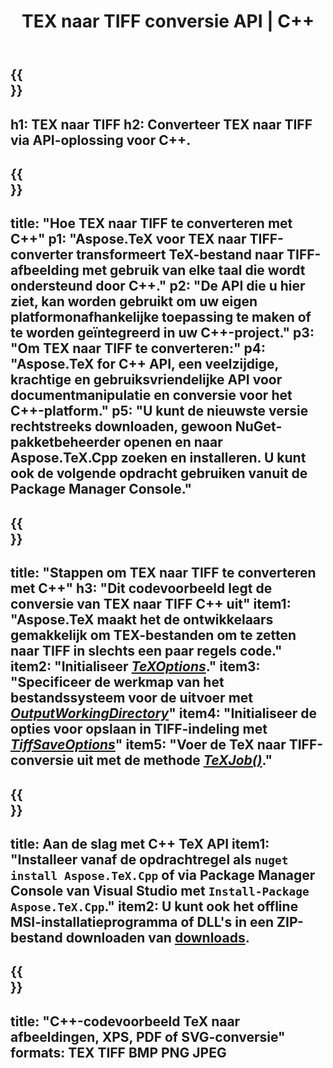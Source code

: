 ﻿---
translation: true
template: /_templates/_conversion-child-cpp.md
title: TEX naar TIFF conversie API | C++
description: TeX naar TIFF conversie functionaliteit. Integreer deze on-premise C++-bibliotheek in uw project of gebruik platformonafhankelijke applicaties om TeX naar TIFF te converteren.
keywords: tex naar tiff api cpp, tex2tiff integratie c++
url: /cpp/conversion/tex-to-tiff/
family: tex
platformtag: cpp
feature: conversion
informat: TEX
outformat: TIFF
otherformats: BMP PNG JPEG PDF SVG XPS
---

{{<section banner>}}
---
h1: TEX naar TIFF
h2: Converteer TEX naar TIFF via API-oplossing voor C++.
---

{{<section overview>}}
---
title: "Hoe TEX naar TIFF te converteren met C++"
p1: "Aspose.TeX voor TEX naar TIFF-converter transformeert TeX-bestand naar TIFF-afbeelding met gebruik van elke taal die wordt ondersteund door C++."
p2: "De API die u hier ziet, kan worden gebruikt om uw eigen platformonafhankelijke toepassing te maken of te worden geïntegreerd in uw C++-project."
p3: "Om TEX naar TIFF te converteren:"
p4: "Aspose.TeX for C++ API, een veelzijdige, krachtige en gebruiksvriendelijke API voor documentmanipulatie en conversie voor het C++-platform."
p5: "U kunt de nieuwste versie rechtstreeks downloaden, gewoon NuGet-pakketbeheerder openen en naar Aspose.TeX.Cpp zoeken en installeren. U kunt ook de volgende opdracht gebruiken vanuit de Package Manager Console."
---

{{<section feature1>}}
---
title: "Stappen om TEX naar TIFF te converteren met C++"
h3: "Dit codevoorbeeld legt de conversie van TEX naar TIFF C++ uit"
item1: "Aspose.TeX maakt het de ontwikkelaars gemakkelijk om TEX-bestanden om te zetten naar TIFF in slechts een paar regels code."
item2: "Initialiseer [*TeXOptions*](https://reference.aspose.com/tex/cpp/class/aspose.te_x.te_x_options)."
item3: "Specificeer de werkmap van het bestandssysteem voor de uitvoer met [*OutputWorkingDirectory*](https://reference.aspose.com/tex/cpp/class/aspose.te_x.te_x_options#aa4f4ea6dab7db5ba1b40800495f16f63)"
item4: "Initialiseer de opties voor opslaan in TIFF-indeling met [*TiffSaveOptions*](https://reference.aspose.com/tex/cpp/class/aspose.te_x.presentation.image.tiff_save_options)"
item5: "Voer de TeX naar TIFF-conversie uit met de methode [*TeXJob()*](https://reference.aspose.com/tex/cpp/class/aspose.te_x.te_x_job)."
---

{{<section feature2>}}
---
title: Aan de slag met C++ TeX API
item1: "Installeer vanaf de opdrachtregel als ```nuget install Aspose.TeX.Cpp``` of via Package Manager Console van Visual Studio met ```Install-Package Aspose.TeX.Cpp```."
item2: U kunt ook het offline MSI-installatieprogramma of DLL's in een ZIP-bestand downloaden van [downloads](https://downloads.aspose.com/tex/cpp).
---

{{<section widget>}}
---
title: "C++-codevoorbeeld TeX naar afbeeldingen, XPS, PDF of SVG-conversie"
formats: TEX TIFF BMP PNG JPEG
---